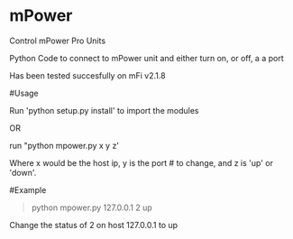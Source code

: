 # mPower
Control mPower Pro Units

Python Code to connect to mPower unit and either turn on, or off, a a port

Has been tested succesfully on mFi v2.1.8

#Usage

Run 'python setup.py install' to import the modules

OR

run "python mpower.py x y z'

Where x would be the host ip, y is the port # to change, and z is 'up' or 'down'.  

#Example

>python mpower.py 127.0.0.1 2 up

Change the status of 2 on host 127.0.0.1 to up

